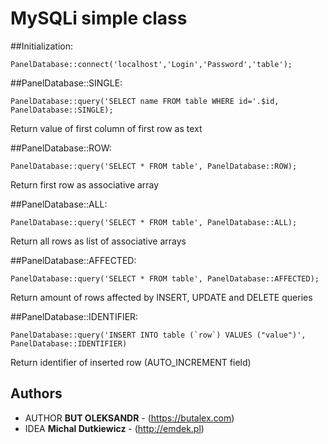 # MySQLi simple class

##Initialization:
```
PanelDatabase::connect('localhost','Login','Password','table');
```

##PanelDatabase::SINGLE:
```
PanelDatabase::query('SELECT name FROM table WHERE id='.$id, PanelDatabase::SINGLE);
```
Return value of first column of first row as text

##PanelDatabase::ROW:
```
PanelDatabase::query('SELECT * FROM table', PanelDatabase::ROW);
```
Return first row as associative array

##PanelDatabase::ALL:
```
PanelDatabase::query('SELECT * FROM table', PanelDatabase::ALL);
```
Return all rows as list of associative arrays

##PanelDatabase::AFFECTED:
```
PanelDatabase::query('SELECT * FROM table', PanelDatabase::AFFECTED);
```
Return amount of rows affected by INSERT, UPDATE and DELETE queries

##PanelDatabase::IDENTIFIER:
```
PanelDatabase::query('INSERT INTO table (`row`) VALUES ("value")', PanelDatabase::IDENTIFIER)
```
Return identifier of inserted row (AUTO_INCREMENT field)

## Authors

* AUTHOR **BUT OLEKSANDR** - (https://butalex.com)
* IDEA **Michal Dutkiewicz** - (http://emdek.pl)